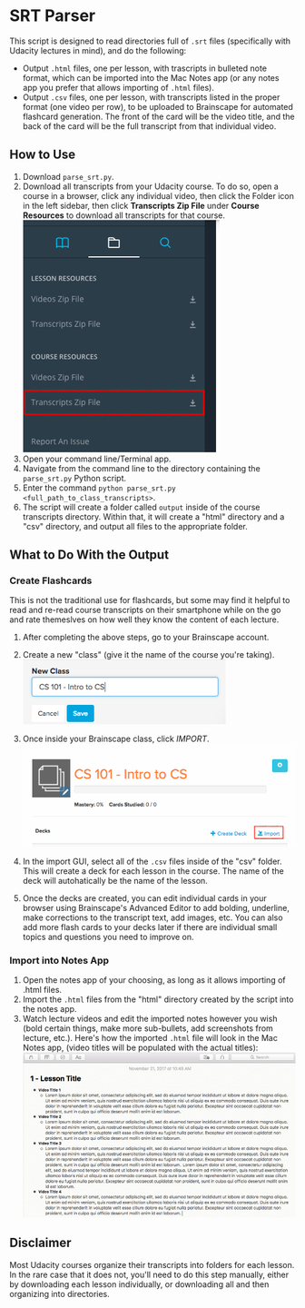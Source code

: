 # SRT Parser
This script is designed to read directories full of `.srt` files (specifically with Udacity lectures in mind), and do the following:
* Output `.html` files, one per lesson, with trascripts in bulleted note format, which can be imported into the Mac Notes app (or any notes app you prefer that allows importing of `.html` files).
* Output `.csv` files, one per lesson, with transcripts listed in the proper format (one video per row), to be uploaded to Brainscape for automated flashcard generation. The front of the card will be the video title, and the back of the card will be the full transcript from that individual video.

## How to Use
1. Download `parse_srt.py`.
2. Download all transcripts from your Udacity course. To do so, open a course in a browser, click any individual video, then click the Folder icon in the left sidebar, then click **Transcripts Zip File** under **Course Resources** to download all transcripts for that course.
![alt text](images/download_transcripts.png "How to download transcript files from Udacity")
3. Open your command line/Terminal app.
4. Navigate from the command line to the directory containing the `parse_srt.py` Python script.
5. Enter the command `python parse_srt.py <full_path_to_class_transcripts>`.
6. The script will create a folder called `output` inside of the course transcripts directory. Within that, it will create a "html" directory and a "csv" directory, and output all files to the appropriate folder.

## What to Do With the Output
### Create Flashcards
This is not the traditional use for flashcards, but some may find it helpful to read and re-read course transcripts on their smartphone while on the go and rate themeslves on how well they know the content of each lecture.
1. After completing the above steps, go to your Brainscape account.
2. Create a new "class" (give it the name of the course you're taking).
![alt text](images/create_class.png "How to create a Class in Brainscape")

3. Once inside your Brainscape class, click *IMPORT*.
![alt text](images/import_deck.png "How to import a Deck in brainscape")
4. In the import GUI, select all of the `.csv` files inside of the "csv" folder. This will create a deck for each lesson in the course. The name of the deck will autohatically be the name of the lesson.
5. Once the decks are created, you can edit individual cards in your browser using Brainscape's Advanced Editor to add bolding, underline, make corrections to the transcript text, add images, etc. You can also add more flash cards to your decks later if there are individual small topics and questions you need to improve on.
### Import into Notes App
1. Open the notes app of your choosing, as long as it allows importing of .html files.
2. Import the `.html` files from the "html" directory created by the script into the notes app.
3. Watch lecture videos and edit the imported notes however you wish (bold certain things, make more sub-bullets, add screenshots from lecture, etc.).
Here's how the imported `.html` file will look in the Mac Notes app, (video titles will be populated with the actual titles):
![alt text](images/macnotes_example.png "Mac Notes Import Example")

## Disclaimer
Most Udacity courses organize their transcripts into folders for each lesson. In the rare case that it does not, you'll need to do this step manually, either by downloading each lesson individually, or downloading all and then organizing into directories.

